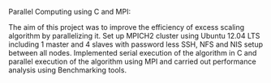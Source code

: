 
Parallel Computing using C and MPI: 

The aim of this project was to improve the efficiency of excess scaling algorithm by parallelizing it. Set up MPICH2 cluster using Ubuntu 12.04 LTS including 1 master and 4 slaves with password less SSH, NFS and NIS setup between all nodes. Implemented serial execution of the algorithm in C and parallel execution of the algorithm using MPI and carried out performance analysis using Benchmarking tools.

